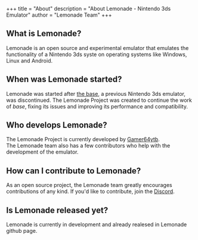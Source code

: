 +++
title = "About"
description = "About Lemonade - Nintendo 3ds Emulator"
author = "Lemonade Team"
+++

## What is Lemonade?
Lemonade is an open source and experimental emulator that emulates the functionality of a Nintendo 3ds syste on operating systems like Windows, Linux and Android.
## When was Lemonade started?
Lemonade was started after [the base](https://simple.m.wikipedia.org/wiki/Citrus), a previous Nintendo 3ds emulator, was discontinued. The Lemonade Project was created to continue the work of _base_, fixing its issues and improving its performance and compatibility.

## Who develops Lemonade?
The Lemonade Project is currently developed by [Gamer64ytb](https://github.com/Gamer64ytb).  
The Lemonade team also has a few contributors who help with the development of the emulator.

## How can I contribute to Lemonade?
As an open source project, the Lemonade team greatly encourages contributions of any kind. 
If you'd like to contribute, join the [Discord](https://discord.gg/NVTYcV4v2Q).

## Is Lemonade released yet?
Lemonade is currently in development and already realesed in Lemonade github page.
